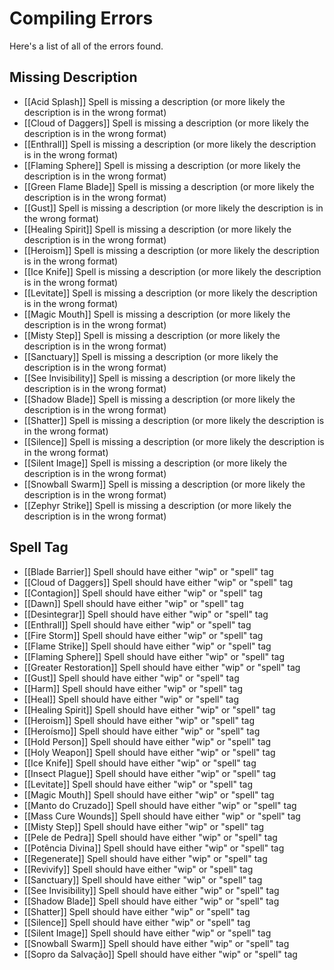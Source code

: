 # Compiling Errors
Here's a list of all of the errors found.

## Missing Description
- [[Acid Splash]] Spell is missing a description (or more likely the description is in the wrong format)
- [[Cloud of Daggers]] Spell is missing a description (or more likely the description is in the wrong format)
- [[Enthrall]] Spell is missing a description (or more likely the description is in the wrong format)
- [[Flaming Sphere]] Spell is missing a description (or more likely the description is in the wrong format)
- [[Green Flame Blade]] Spell is missing a description (or more likely the description is in the wrong format)
- [[Gust]] Spell is missing a description (or more likely the description is in the wrong format)
- [[Healing Spirit]] Spell is missing a description (or more likely the description is in the wrong format)
- [[Heroism]] Spell is missing a description (or more likely the description is in the wrong format)
- [[Ice Knife]] Spell is missing a description (or more likely the description is in the wrong format)
- [[Levitate]] Spell is missing a description (or more likely the description is in the wrong format)
- [[Magic Mouth]] Spell is missing a description (or more likely the description is in the wrong format)
- [[Misty Step]] Spell is missing a description (or more likely the description is in the wrong format)
- [[Sanctuary]] Spell is missing a description (or more likely the description is in the wrong format)
- [[See Invisibility]] Spell is missing a description (or more likely the description is in the wrong format)
- [[Shadow Blade]] Spell is missing a description (or more likely the description is in the wrong format)
- [[Shatter]] Spell is missing a description (or more likely the description is in the wrong format)
- [[Silence]] Spell is missing a description (or more likely the description is in the wrong format)
- [[Silent Image]] Spell is missing a description (or more likely the description is in the wrong format)
- [[Snowball Swarm]] Spell is missing a description (or more likely the description is in the wrong format)
- [[Zephyr Strike]] Spell is missing a description (or more likely the description is in the wrong format)

## Spell Tag
- [[Blade Barrier]] Spell should have either "wip" or "spell" tag
- [[Cloud of Daggers]] Spell should have either "wip" or "spell" tag
- [[Contagion]] Spell should have either "wip" or "spell" tag
- [[Dawn]] Spell should have either "wip" or "spell" tag
- [[Desintegrar]] Spell should have either "wip" or "spell" tag
- [[Enthrall]] Spell should have either "wip" or "spell" tag
- [[Fire Storm]] Spell should have either "wip" or "spell" tag
- [[Flame Strike]] Spell should have either "wip" or "spell" tag
- [[Flaming Sphere]] Spell should have either "wip" or "spell" tag
- [[Greater Restoration]] Spell should have either "wip" or "spell" tag
- [[Gust]] Spell should have either "wip" or "spell" tag
- [[Harm]] Spell should have either "wip" or "spell" tag
- [[Heal]] Spell should have either "wip" or "spell" tag
- [[Healing Spirit]] Spell should have either "wip" or "spell" tag
- [[Heroism]] Spell should have either "wip" or "spell" tag
- [[Heroísmo]] Spell should have either "wip" or "spell" tag
- [[Hold Person]] Spell should have either "wip" or "spell" tag
- [[Holy Weapon]] Spell should have either "wip" or "spell" tag
- [[Ice Knife]] Spell should have either "wip" or "spell" tag
- [[Insect Plague]] Spell should have either "wip" or "spell" tag
- [[Levitate]] Spell should have either "wip" or "spell" tag
- [[Magic Mouth]] Spell should have either "wip" or "spell" tag
- [[Manto do Cruzado]] Spell should have either "wip" or "spell" tag
- [[Mass Cure Wounds]] Spell should have either "wip" or "spell" tag
- [[Misty Step]] Spell should have either "wip" or "spell" tag
- [[Pele de Pedra]] Spell should have either "wip" or "spell" tag
- [[Potência Divina]] Spell should have either "wip" or "spell" tag
- [[Regenerate]] Spell should have either "wip" or "spell" tag
- [[Revivify]] Spell should have either "wip" or "spell" tag
- [[Sanctuary]] Spell should have either "wip" or "spell" tag
- [[See Invisibility]] Spell should have either "wip" or "spell" tag
- [[Shadow Blade]] Spell should have either "wip" or "spell" tag
- [[Shatter]] Spell should have either "wip" or "spell" tag
- [[Silence]] Spell should have either "wip" or "spell" tag
- [[Silent Image]] Spell should have either "wip" or "spell" tag
- [[Snowball Swarm]] Spell should have either "wip" or "spell" tag
- [[Sopro da Salvação]] Spell should have either "wip" or "spell" tag